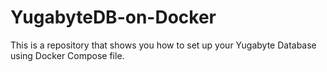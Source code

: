 # YugabyteDB-on-Docker
This is a repository that shows you how to set up your Yugabyte Database using Docker Compose file.
